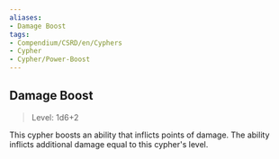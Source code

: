 ```yaml
---
aliases:
- Damage Boost
tags:
- Compendium/CSRD/en/Cyphers
- Cypher
- Cypher/Power-Boost
---
```


  
## Damage Boost  
>Level: 1d6+2  
  
This cypher boosts an ability that inflicts points of damage. The ability inflicts additional damage equal to this cypher's level.